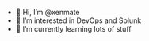 - 👋 Hi, I’m @xenmate
- 👀 I’m interested in DevOps and Splunk
- 🌱 I’m currently learning lots of stuff

<!---
xenmate/xenmate is a ✨ special ✨ repository because its `README.md` (this file) appears on your GitHub profile.
You can click the Preview link to take a look at your changes.
--->
